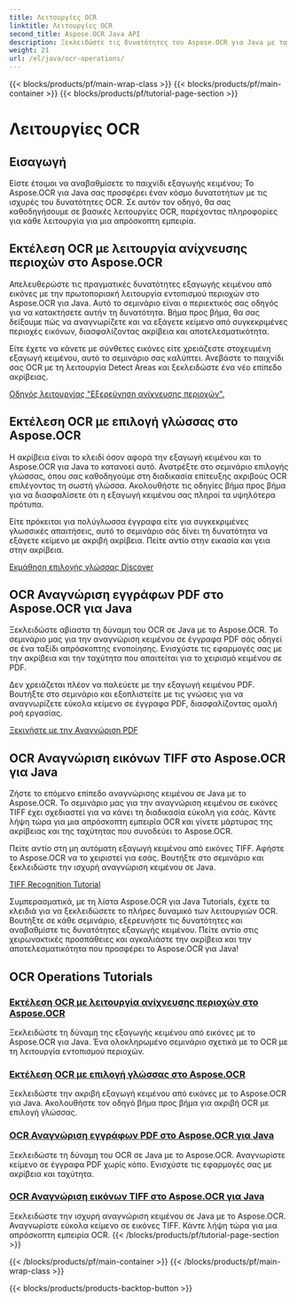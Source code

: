 ```yaml
---
title: Λειτουργίες OCR
linktitle: Λειτουργίες OCR
second_title: Aspose.OCR Java API
description: Ξεκλειδώστε τις δυνατότητες του Aspose.OCR για Java με τα περιεκτικά μας σεμινάρια OCR. Μάθετε τη λειτουργία ανίχνευσης περιοχών, την επιλογή γλώσσας, την αναγνώριση PDF και TIFF σε λίγα μόλις βήματα!
weight: 21
url: /el/java/ocr-operations/
---
```


{{< blocks/products/pf/main-wrap-class >}}
{{< blocks/products/pf/main-container >}}
{{< blocks/products/pf/tutorial-page-section >}}

# Λειτουργίες OCR

## Εισαγωγή

Είστε έτοιμοι να αναβαθμίσετε το παιχνίδι εξαγωγής κειμένου; Το Aspose.OCR για Java σας προσφέρει έναν κόσμο δυνατοτήτων με τις ισχυρές του δυνατότητες OCR. Σε αυτόν τον οδηγό, θα σας καθοδηγήσουμε σε βασικές λειτουργίες OCR, παρέχοντας πληροφορίες για κάθε λειτουργία για μια απρόσκοπτη εμπειρία.

## Εκτέλεση OCR με λειτουργία ανίχνευσης περιοχών στο Aspose.OCR

Απελευθερώστε τις πραγματικές δυνατότητες εξαγωγής κειμένου από εικόνες με την πρωτοποριακή λειτουργία εντοπισμού περιοχών στο Aspose.OCR για Java. Αυτό το σεμινάριο είναι ο περιεκτικός σας οδηγός για να κατακτήσετε αυτήν τη δυνατότητα. Βήμα προς βήμα, θα σας δείξουμε πώς να αναγνωρίζετε και να εξάγετε κείμενο από συγκεκριμένες περιοχές εικόνων, διασφαλίζοντας ακρίβεια και αποτελεσματικότητα.

Είτε έχετε να κάνετε με σύνθετες εικόνες είτε χρειάζεστε στοχευμένη εξαγωγή κειμένου, αυτό το σεμινάριο σας καλύπτει. Ανεβάστε το παιχνίδι σας OCR με τη λειτουργία Detect Areas και ξεκλειδώστε ένα νέο επίπεδο ακρίβειας.

[Οδηγός λειτουργίας "Εξερεύνηση ανίχνευσης περιοχών".](./perform-ocr-detect-areas-mode/)

## Εκτέλεση OCR με επιλογή γλώσσας στο Aspose.OCR

Η ακρίβεια είναι το κλειδί όσον αφορά την εξαγωγή κειμένου και το Aspose.OCR για Java το κατανοεί αυτό. Ανατρέξτε στο σεμινάριο επιλογής γλώσσας, όπου σας καθοδηγούμε στη διαδικασία επίτευξης ακριβούς OCR επιλέγοντας τη σωστή γλώσσα. Ακολουθήστε τις οδηγίες βήμα προς βήμα για να διασφαλίσετε ότι η εξαγωγή κειμένου σας πληροί τα υψηλότερα πρότυπα.

Είτε πρόκειται για πολύγλωσσα έγγραφα είτε για συγκεκριμένες γλωσσικές απαιτήσεις, αυτό το σεμινάριο σάς δίνει τη δυνατότητα να εξάγετε κείμενο με ακριβή ακρίβεια. Πείτε αντίο στην εικασία και γεια στην ακρίβεια.

[Εκμάθηση επιλογής γλώσσας Discover](./perform-ocr-language-selection/)

## OCR Αναγνώριση εγγράφων PDF στο Aspose.OCR για Java

Ξεκλειδώστε αβίαστα τη δύναμη του OCR σε Java με το Aspose.OCR. Το σεμινάριο μας για την αναγνώριση κειμένου σε έγγραφα PDF σάς οδηγεί σε ένα ταξίδι απρόσκοπτης ενοποίησης. Ενισχύστε τις εφαρμογές σας με την ακρίβεια και την ταχύτητα που απαιτείται για το χειρισμό κειμένου σε PDF.

Δεν χρειάζεται πλέον να παλεύετε με την εξαγωγή κειμένου PDF. Βουτήξτε στο σεμινάριο και εξοπλιστείτε με τις γνώσεις για να αναγνωρίζετε εύκολα κείμενο σε έγγραφα PDF, διασφαλίζοντας ομαλή ροή εργασίας.

[Ξεκινήστε με την Αναγνώριση PDF](./recognize-pdf/)

## OCR Αναγνώριση εικόνων TIFF στο Aspose.OCR για Java

Ζήστε το επόμενο επίπεδο αναγνώρισης κειμένου σε Java με το Aspose.OCR. Το σεμινάριο μας για την αναγνώριση κειμένου σε εικόνες TIFF έχει σχεδιαστεί για να κάνει τη διαδικασία εύκολη για εσάς. Κάντε λήψη τώρα για μια απρόσκοπτη εμπειρία OCR και γίνετε μάρτυρας της ακρίβειας και της ταχύτητας που συνοδεύει το Aspose.OCR.

Πείτε αντίο στη μη αυτόματη εξαγωγή κειμένου από εικόνες TIFF. Αφήστε το Aspose.OCR να το χειριστεί για εσάς. Βουτήξτε στο σεμινάριο και ξεκλειδώστε την ισχυρή αναγνώριση κειμένου σε Java.

[TIFF Recognition Tutorial](./recognize-tiff/)

Συμπερασματικά, με τη λίστα Aspose.OCR για Java Tutorials, έχετε τα κλειδιά για να ξεκλειδώσετε το πλήρες δυναμικό των λειτουργιών OCR. Βουτήξτε σε κάθε σεμινάριο, εξερευνήστε τις δυνατότητες και αναβαθμίστε τις δυνατότητες εξαγωγής κειμένου. Πείτε αντίο στις χειρωνακτικές προσπάθειες και αγκαλιάστε την ακρίβεια και την αποτελεσματικότητα που προσφέρει το Aspose.OCR για Java!
## OCR Operations Tutorials
### [Εκτέλεση OCR με λειτουργία ανίχνευσης περιοχών στο Aspose.OCR](./perform-ocr-detect-areas-mode/)
Ξεκλειδώστε τη δύναμη της εξαγωγής κειμένου από εικόνες με το Aspose.OCR για Java. Ένα ολοκληρωμένο σεμινάριο σχετικά με το OCR με τη λειτουργία εντοπισμού περιοχών.
### [Εκτέλεση OCR με επιλογή γλώσσας στο Aspose.OCR](./perform-ocr-language-selection/)
Ξεκλειδώστε την ακριβή εξαγωγή κειμένου από εικόνες με το Aspose.OCR για Java. Ακολουθήστε τον οδηγό βήμα προς βήμα για ακριβή OCR με επιλογή γλώσσας.
### [OCR Αναγνώριση εγγράφων PDF στο Aspose.OCR για Java](./recognize-pdf/)
Ξεκλειδώστε τη δύναμη του OCR σε Java με το Aspose.OCR. Αναγνωρίστε κείμενο σε έγγραφα PDF χωρίς κόπο. Ενισχύστε τις εφαρμογές σας με ακρίβεια και ταχύτητα.
### [OCR Αναγνώριση εικόνων TIFF στο Aspose.OCR για Java](./recognize-tiff/)
Ξεκλειδώστε την ισχυρή αναγνώριση κειμένου σε Java με το Aspose.OCR. Αναγνωρίστε εύκολα κείμενο σε εικόνες TIFF. Κάντε λήψη τώρα για μια απρόσκοπτη εμπειρία OCR.
{{< /blocks/products/pf/tutorial-page-section >}}

{{< /blocks/products/pf/main-container >}}
{{< /blocks/products/pf/main-wrap-class >}}

{{< blocks/products/products-backtop-button >}}
